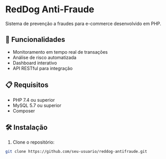 # RedDog Anti-Fraude

Sistema de prevenção a fraudes para e-commerce desenvolvido em PHP.

## 🚀 Funcionalidades

- Monitoramento em tempo real de transações
- Análise de risco automatizada
- Dashboard interativo
- API RESTful para integração

## 📋 Requisitos

- PHP 7.4 ou superior
- MySQL 5.7 ou superior
- Composer

## 🛠️ Instalação

1. Clone o repositório:
```bash
git clone https://github.com/seu-usuario/reddog-antifraude.git
